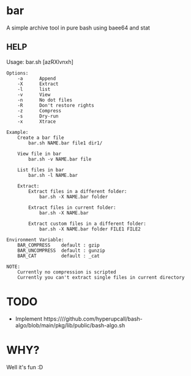 # bar
A simple archive tool in pure bash using baee64 and stat

## HELP



Usage: bar.sh [azRXlvnxh]

    Options:
        -a      Append
        -X      Extract
        -l      list
        -v      View       
        -n      No dot files
        -R      Don't restore rights
        -z      Compress
        -s      Dry-run
        -x      Xtrace

    Example:
        Create a bar file
            bar.sh NAME.bar file1 dir1/

        View file in bar
            bar.sh -v NAME.bar file

        List files in bar
            bar.sh -l NAME.bar
    
        Extract:
            Extract files in a different folder:
                bar.sh -X NAME.bar folder

            Extract files in current folder:
                bar.sh -X NAME.bar 
    
            Extract custom files in a different folder:
                bar.sh -X NAME.bar folder FILE1 FILE2

    Environment Variable:
        BAR_COMPRESS    default : gzip
        BAR_UNCOMPRESS  default : gunzip
        BAR_CAT         default : _cat

    NOTE:
        Currently no compression is scripted
        Currently you can't extract single files in current directory

 
        
# TODO
* Implement https:////github.com/hyperupcall/bash-algo/blob/main/pkg/lib/public/bash-algo.sh


# WHY?
Well it's fun :D
